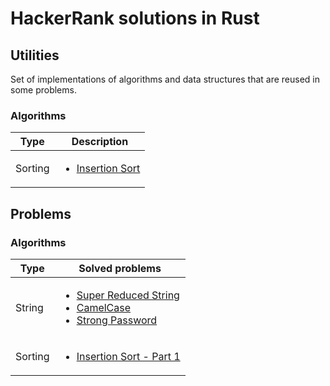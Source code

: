 # HackerRank solutions in Rust

## Utilities

Set of implementations of algorithms and data structures that are reused in some problems.

### **Algorithms**

| Type | Description |
------ | ----------- |
| Sorting | <ul><li>[Insertion Sort](./algorithms/sorting/utils/insertion-sort/src/main.rs)</li></ul> |

## Problems

### **Algorithms**

| Type | Solved problems |
------ | --------------- |
| String | <ul><li>[Super Reduced String](./algorithms/strings/super-reduced-string/src/main.rs)</li><li>[CamelCase](./algorithms/strings/camel-case/src/main.rs)</li><li>[Strong Password](./algorithms/strings/strong-password/src/main.rs)</li></ul> |
| Sorting | <ul><li>[Insertion Sort - Part 1](./algorithms/sorting/insertion-sort-part-1/src/main.rs)</li></ul> |
